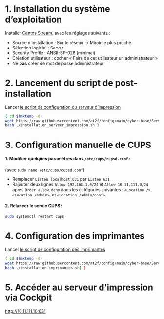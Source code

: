 # 1. Installation du système d’exploitation
Installer [Centos Stream](https://www.centos.org/), avec les réglages suivants :
- Source d’installation : Sur le réseau -> Miroir le plus proche
- Sélection logiciel : Server
- Security Profile : ANSII-BP-028 (minimal)
- Création utilisateur : cocher « Faire de cet utilisateur un administrateur »
- Ne **pas** créer de mot de passe administrateur

# 2. Lancement du script de post-installation
Lancer [le script de configuration du serveur d’impression](https://github.com/at2f/config/blob/main/cyber-base/Serveur%20d%E2%80%99impression/installation_serveur_impression.sh)
```bash
( cd $(mktemp -d)
wget https://raw.githubusercontent.com/at2f/config/main/cyber-base/Serveur%20d%E2%80%99impression/installation_serveur_impression.sh
bash ./installation_serveur_impression.sh )
```

# 3. Configuration manuelle de CUPS

#### 1. Modifier quelques paramètres dans `/etc/cups/cupsd.conf` :
(avec `sudo nano /etc/cups/cupsd.conf`)
- Remplacer `Listen localhost:631` par `Listen 631`
- Rajouter deux lignes `Allow 192.168.1.0/24` et `Allow 10.11.111.0/24` après `Order allow,deny` dans les catégories suivantes : `<Location />`, `<Location /admin>`, et `<Location /admin/conf>`.

#### 2. Relancer le servic CUPS :

```bash
sudo systemctl restart cups
```

# 4. Configuration des imprimantes

Lancer [le script de configuration des imprimantes](https://github.com/at2f/config/blob/main/cyber-base/Serveur%20d%E2%80%99impression/installation_imprimantes.sh)

```bash
( cd $(mktemp -d)
wget https://raw.githubusercontent.com/at2f/config/main/cyber-base/Serveur%20d%E2%80%99impression/installation_imprimantes.sh
bash ./installation_imprimantes.sh) )
```

# 5. Accéder au serveur d’impression via Cockpit

http://10.11.111.10:631
